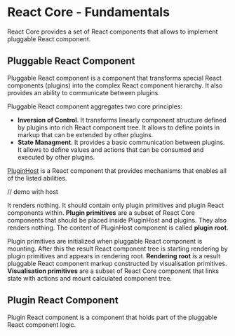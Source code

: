 # React Core - Fundamentals

React Core provides a set of React components that allows to implement pluggable React component.

## Pluggable React Component

Pluggable React component is a component that transforms special React components (plugins) into the complex React component hierarchy. It also provides an ability to communicate between plugins.

Pluggable React component aggregates two core principles:

- **Inversion of Control**. It transforms linearly component structure defined by plugins into rich React component tree. It allows to define points in markup that can be extended by other plugins.
- **State Managment**. It provides a basic communication between plugins. It allows to define values and actions that can be consumed and executed by other plugins.

[PluginHost](../reference/plugin-host.md) is a React component that provides mechanisms that enables all of the listed abilities.

// demo with host

It renders nothing. It should contain only plugin primitives and plugin React components within. **Plugin primitives** are a subset of React Core components that should be placed inside PluginHost and plugins. They also renders nothing. The content of PluginHost component is called **plugin root**.

Plugin primitives are initialized when pluggable React component is mounting. After this the result React component tree is starting rendering by plugin primitives and appears in rendering root. **Rendering root** is a result pluggable React component markup constructed by visualisation primitives. **Visualisation primitives** are a subset of React Core component that links state with actions and mount calculated component tree.

## Plugin React Component

Plugin React component is a component that holds part of the pluggable React component logic.
